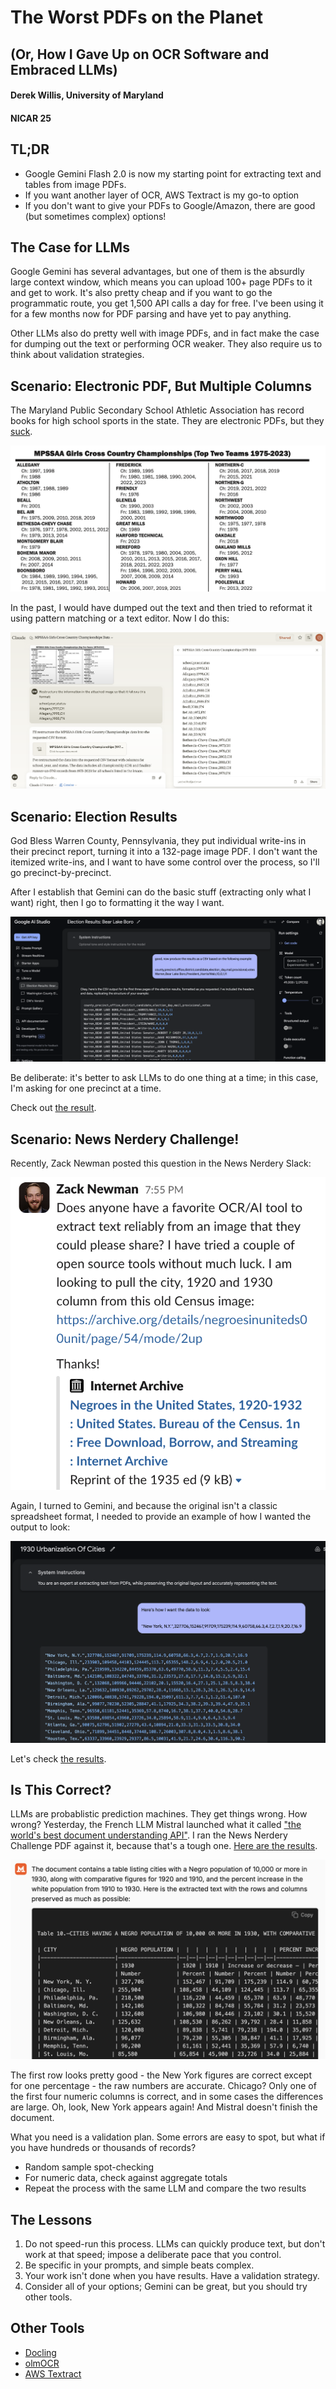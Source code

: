 # The Worst PDFs on the Planet
## (Or, How I Gave Up on OCR Software and Embraced LLMs)
#### Derek Willis, University of Maryland
#### NICAR 25

## TL;DR

* Google Gemini Flash 2.0 is now my starting point for extracting text and tables from image PDFs.
* If you want another layer of OCR, AWS Textract is my go-to option
* If you don't want to give your PDFs to Google/Amazon, there are good (but sometimes complex) options!

## The Case for LLMs

Google Gemini has several advantages, but one of them is the absurdly large context window, which means you can upload 100+ page PDFs to it and get to work. It's also pretty cheap and if you want to go the programmatic route, you get 1,500 API calls a day for free. I've been using it for a few months now for PDF parsing and have yet to pay anything.

Other LLMs also do pretty well with image PDFs, and in fact make the case for dumping out the text or performing OCR weaker. They also require us to think about validation strategies.

## Scenario: Electronic PDF, But Multiple Columns

The Maryland Public Secondary School Athletic Association has record books for high school sports in the state. They are electronic PDFs, but they [suck](fall_2023.pdf).

![This sucks](mpssa.png)

In the past, I would have dumped out the text and then tried to reformat it using pattern matching or a text editor. Now I do this:

![This doesn't suck](claude.png)

## Scenario: Election Results

God Bless Warren County, Pennsylvania, they put individual write-ins in their precinct report, turning it into a 132-page image PDF. I don't want the itemized write-ins, and I want to have some control over the process, so I'll go precinct-by-precinct.

After I establish that Gemini can do the basic stuff (extracting only what I want) right, then I go to formatting it the way I want.

![CSV, please](gemini_warren.png)

Be deliberate: it's better to ask LLMs to do one thing at a time; in this case, I'm asking for one precinct at a time.

Check out [the result](warren.csv).

## Scenario: News Nerdery Challenge!

Recently, Zack Newman posted this question in the News Nerdery Slack: 

![Help me](nerdery_challenge.png)

Again, I turned to Gemini, and because the original isn't a classic spreadsheet format, I needed to provide an example of how I wanted the output to look:

![Like this](BlackPop1930.png)

Let's check [the results](BlackPop1930.csv).

## Is This Correct?

LLMs are probablistic prediction machines. They get things wrong. How wrong? Yesterday, the French LLM Mistral launched what it called ["the world's best document understanding API"](https://mistral.ai/fr/news/mistral-ocr). I ran the News Nerdery Challenge PDF against it, because that's a tough one. [Here are the results](https://chat.mistral.ai/chat/7b144013-b8c0-4248-a7ce-0635ee822d3e).

![Uh, nope](mistral.png)

The first row looks pretty good - the New York figures are correct except for one percentage - the raw numbers are accurate. Chicago? Only one of the first four numeric columns is correct, and in some cases the differences are large. Oh, look, New York appears again! And Mistral doesn't finish the document.

What you need is a validation plan. Some errors are easy to spot, but what if you have hundreds or thousands of records?

* Random sample spot-checking
* For numeric data, check against aggregate totals
* Repeat the process with the same LLM and compare the two results

## The Lessons

1. Do not speed-run this process. LLMs can quickly produce text, but don't work at that speed; impose a deliberate pace that you control.
2. Be specific in your prompts, and simple beats complex.
3. Your work isn't done when you have results. Have a validation strategy.
4. Consider all of your options; Gemini can be great, but you should try other tools.

## Other Tools

* [Docling](https://ds4sd.github.io/docling/)
* [olmOCR](https://olmocr.allenai.org/)
* [AWS Textract](https://aws.amazon.com/textract/)